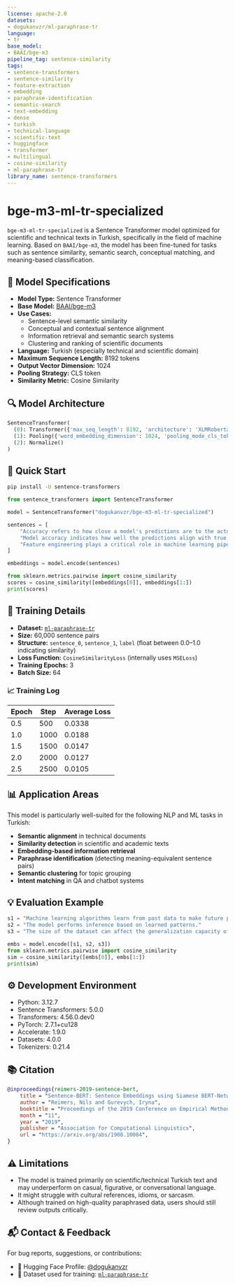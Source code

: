 ```yaml
---
license: apache-2.0
datasets:
- dogukanvzr/ml-paraphrase-tr
language:
- tr
base_model:
- BAAI/bge-m3
pipeline_tag: sentence-similarity
tags:
- sentence-transformers
- sentence-similarity
- feature-extraction
- embedding
- paraphrase-identification
- semantic-search
- text-embedding
- dense
- turkish
- technical-language
- scientific-text
- huggingface
- transformer
- multilingual
- cosine-similarity
- ml-paraphrase-tr
library_name: sentence-transformers
---
```

# bge-m3-ml-tr-specialized

`bge-m3-ml-tr-specialized` is a Sentence Transformer model optimized for scientific and technical texts in Turkish, specifically in the field of machine learning. Based on `BAAI/bge-m3`, the model has been fine-tuned for tasks such as sentence similarity, semantic search, conceptual matching, and meaning-based classification.

## 🧠 Model Specifications

- **Model Type:** Sentence Transformer  
- **Base Model:** [BAAI/bge-m3](https://huggingface.co/BAAI/bge-m3)  
- **Use Cases:**
  - Sentence-level semantic similarity
  - Conceptual and contextual sentence alignment
  - Information retrieval and semantic search systems
  - Clustering and ranking of scientific documents
- **Language:** Turkish (especially technical and scientific domain)
- **Maximum Sequence Length:** 8192 tokens  
- **Output Vector Dimension:** 1024  
- **Pooling Strategy:** CLS token  
- **Similarity Metric:** Cosine Similarity

## 🔍 Model Architecture

```python
SentenceTransformer(
  (0): Transformer({'max_seq_length': 8192, 'architecture': 'XLMRobertaModel'})
  (1): Pooling({'word_embedding_dimension': 1024, 'pooling_mode_cls_token': True})
  (2): Normalize()
)
```

## 🚀 Quick Start

```bash
pip install -U sentence-transformers
```

```python
from sentence_transformers import SentenceTransformer

model = SentenceTransformer("dogukanvzr/bge-m3-ml-tr-specialized")

sentences = [
    "Accuracy refers to how close a model's predictions are to the actual values.",
    "Model accuracy indicates how well the predictions align with true labels.",
    "Feature engineering plays a critical role in machine learning pipelines."
]

embeddings = model.encode(sentences)

from sklearn.metrics.pairwise import cosine_similarity
scores = cosine_similarity([embeddings[0]], embeddings[1:])
print(scores)
```

## 🧪 Training Details

- **Dataset:** [`ml-paraphrase-tr`](https://huggingface.co/datasets/dogukanvzr/ml-paraphrase-tr)  
- **Size:** 60,000 sentence pairs  
- **Structure:** `sentence_0`, `sentence_1`, `label` (float between 0.0–1.0 indicating similarity)  
- **Loss Function:** `CosineSimilarityLoss` (internally uses `MSELoss`)  
- **Training Epochs:** 3  
- **Batch Size:** 64  

### 📈 Training Log

| Epoch | Step | Average Loss |
|-------|------|---------------|
| 0.5   | 500  | 0.0338        |
| 1.0   | 1000 | 0.0188        |
| 1.5   | 1500 | 0.0147        |
| 2.0   | 2000 | 0.0127        |
| 2.5   | 2500 | 0.0105        |

## 📊 Application Areas

This model is particularly well-suited for the following NLP and ML tasks in Turkish:

- **Semantic alignment** in technical documents  
- **Similarity detection** in scientific and academic texts  
- **Embedding-based information retrieval**  
- **Paraphrase identification** (detecting meaning-equivalent sentence pairs)  
- **Semantic clustering** for topic grouping  
- **Intent matching** in QA and chatbot systems

## 💡 Evaluation Example

```python
s1 = "Machine learning algorithms learn from past data to make future predictions."
s2 = "The model performs inference based on learned patterns."
s3 = "The size of the dataset can affect the generalization capacity of the model."

embs = model.encode([s1, s2, s3])
from sklearn.metrics.pairwise import cosine_similarity
sim = cosine_similarity([embs[0]], embs[1:])
print(sim)
```

## ⚙️ Development Environment

- Python: 3.12.7  
- Sentence Transformers: 5.0.0  
- Transformers: 4.56.0.dev0  
- PyTorch: 2.7.1+cu128  
- Accelerate: 1.9.0  
- Datasets: 4.0.0  
- Tokenizers: 0.21.4  

## 📚 Citation

```bibtex
@inproceedings{reimers-2019-sentence-bert,
    title = "Sentence-BERT: Sentence Embeddings using Siamese BERT-Networks",
    author = "Reimers, Nils and Gurevych, Iryna",
    booktitle = "Proceedings of the 2019 Conference on Empirical Methods in Natural Language Processing",
    month = "11",
    year = "2019",
    publisher = "Association for Computational Linguistics",
    url = "https://arxiv.org/abs/1908.10084",
}
```

## ⚠️ Limitations

- The model is trained primarily on scientific/technical Turkish text and may underperform on casual, figurative, or conversational language.
- It might struggle with cultural references, idioms, or sarcasm.
- Although trained on high-quality paraphrased data, users should still review outputs critically.

## 📬 Contact & Feedback

For bug reports, suggestions, or contributions:

- 📧 Hugging Face Profile: [@dogukanvzr](https://huggingface.co/dogukanvzr)  
- 📂 Dataset used for training: [`ml-paraphrase-tr`](https://huggingface.co/datasets/dogukanvzr/ml-paraphrase-tr)